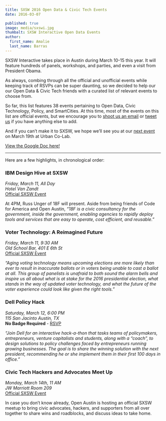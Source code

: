 ```yaml
---
title: SXSW 2016 Open Data & Civic Tech Events
date: 2016-03-07

published: true
image: media/sxswi.jpg
thumbalt: SXSW Interactive Open Data Events
author:
  first_name: Amalie
  last_name: Barras
---
```


SXSW Interactive takes place in Austin during March 10-15 this year. It will feature hundreds of panels, workshops, and parties, and even a visit from President Obama.

As always, combing through all the official and unofficial events while keeping track of RSVPs can be super daunting, so we decided to help our our Open Data & Civic Tech friends with a curated list of relevant events to choose from.

So far, this list features 38 events pertaining to Open Data, Civic Technology, Policy, and SmartCities. At this time, most of the events on this list are official events, but we encourage you to [shoot us an email](mailto:info@open-austin.org) or [tweet us](http://twitter.com/openaustin) if you have anything else to add.

And if you can’t make it to SXSW, we hope we’ll see you at our [next event](https://www.meetup.com/Open-Austin/events/228334335/) on March 19th at Urban Co-Lab.

[View the Google Doc here!](https://docs.google.com/spreadsheets/d/1VnBJafxvbeIkGemBpu_l3UNt7JRV8u5KNnG3tJGpESQ/edit#gid=0)

---------

Here are a few highlights, in chronological order:

### IBM Design Hive at SXSW
*Friday, March 11, All Day*<br />
*Hotel Van Zandt*<br />
[Official SXSW Event](http://schedule.sxsw.com/2016/events/event_OE04783)

At 4PM, Russ Unger of 18F will present. Aside from being friends of Code for America and Open Austin, _“18F is a civic consultancy for the government, inside the government, enabling agencies to rapidly deploy tools and services that are easy to operate, cost efficient, and reusable.”_

### Voter Technology: A Reimagined Future
*Friday, March 11, 9:30 AM*<br />
*Old School Bar, 401 E 6th St*<br />
[Official SXSW Event](http://schedule.sxsw.com/2016/events/event_PP58068)

_“Aging voting technology means upcoming elections are more likely than ever to result in inaccurate ballots or in voters being unable to cast a ballot at all. This group of panelists is unafraid to both sound the alarm bells and inspire us all about what is at stake for the 2016 presidential election, what stands in the way of updated voter technology, and what the future of the voter experience could look like given the right tools.”_

### Dell Policy Hack
*Saturday, March 12, 6:00 PM*<br />
*115 San Jacinto Austin, TX*<br />
**No Badge Required** - [RSVP](https://dell-policy-hack.splashthat.com/)

_“Join Dell for an interactive hack-a-thon that tasks teams of policymakers, entrepreneurs, venture capitalists and students, along with a “coach”, to design solutions to policy challenges faced by entrepreneurs running growing businesses. The goal is to share the winning solution with the next president, recommending he or she implement them in their first 100 days in office.”_

### Civic Tech Hackers and Advocates Meet Up
*Monday, March 14th, 11 AM*<br />
*JW Marriott Room 209*<br />
[Official SXSW Event](http://schedule.sxsw.com/2016/events/event_PP55660)

In case you don’t know already, Open Austin is hosting an official SXSW meetup to bring civic advocates, hackers, and supporters from all over together to share wins and roadblocks, and discuss ideas to take home.
